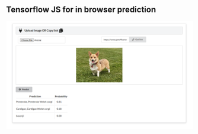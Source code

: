 ## Tensorflow JS for in browser prediction

![app screenshot](https://github.com/biranjan/tf-JS-mobilenet/blob/main/screenshot.png)